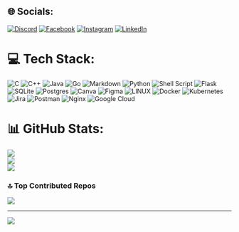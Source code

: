 
## 🌐 Socials:
[![Discord](https://img.shields.io/badge/Discord-%237289DA.svg?logo=discord&logoColor=white)](https://discordapp.com/users/gabilb#6295) [![Facebook](https://img.shields.io/badge/Facebook-%231877F2.svg?logo=Facebook&logoColor=white)](https://facebook.com/gabriela.limberea) [![Instagram](https://img.shields.io/badge/Instagram-%23E4405F.svg?logo=Instagram&logoColor=white)](https://instagram.com/gabriela_limberea) [![LinkedIn](https://img.shields.io/badge/LinkedIn-%230077B5.svg?logo=linkedin&logoColor=white)](https://linkedin.com/in/gabriela-limberea) 

# 💻 Tech Stack:
![C](https://img.shields.io/badge/c-%2300599C.svg?style=flat-square&logo=c&logoColor=white) ![C++](https://img.shields.io/badge/c++-%2300599C.svg?style=flat-square&logo=c%2B%2B&logoColor=white) ![Java](https://img.shields.io/badge/java-%23ED8B00.svg?style=flat-square&logo=java&logoColor=white) ![Go](https://img.shields.io/badge/go-%2300ADD8.svg?style=flat-square&logo=go&logoColor=white) ![Markdown](https://img.shields.io/badge/markdown-%23000000.svg?style=flat-square&logo=markdown&logoColor=white) ![Python](https://img.shields.io/badge/python-3670A0?style=flat-square&logo=python&logoColor=ffdd54) ![Shell Script](https://img.shields.io/badge/shell_script-%23121011.svg?style=flat-square&logo=gnu-bash&logoColor=white) ![Flask](https://img.shields.io/badge/flask-%23000.svg?style=flat-square&logo=flask&logoColor=white) ![SQLite](https://img.shields.io/badge/sqlite-%2307405e.svg?style=flat-square&logo=sqlite&logoColor=white) ![Postgres](https://img.shields.io/badge/postgres-%23316192.svg?style=flat-square&logo=postgresql&logoColor=white) ![Canva](https://img.shields.io/badge/Canva-%2300C4CC.svg?style=flat-square&logo=Canva&logoColor=white) 	![Figma](https://img.shields.io/badge/figma-%23F24E1E.svg?style=flat-square&logo=figma&logoColor=white) ![LINUX](https://img.shields.io/badge/Linux-FCC624?style=flat-square&logo=linux&logoColor=black) ![Docker](https://img.shields.io/badge/docker-%230db7ed.svg?style=flat-square&logo=docker&logoColor=white) ![Kubernetes](https://img.shields.io/badge/kubernetes-%23326ce5.svg?style=flat-square&logo=kubernetes&logoColor=white) ![Jira](https://img.shields.io/badge/jira-%230A0FFF.svg?style=flat-square&logo=jira&logoColor=white) ![Postman](https://img.shields.io/badge/Postman-FF6C37?style=flat-square&logo=postman&logoColor=white) ![Nginx](https://img.shields.io/badge/nginx-%23009639.svg?style=flat-square&logo=nginx&logoColor=white) ![Google Cloud](https://img.shields.io/badge/Google%20Cloud-%234285F4.svg?style=flat-square&logo=google-cloud&logoColor=white)
# 📊 GitHub Stats:
![](https://github-readme-stats.vercel.app/api?username=Gabi-Limberea&theme=dark&hide_border=false&include_all_commits=true&count_private=true)<br/>
![](https://github-readme-streak-stats.herokuapp.com/?user=Gabi-Limberea&theme=dark&hide_border=false)<br/>
![](https://github-readme-stats.vercel.app/api/top-langs/?username=Gabi-Limberea&theme=dark&hide_border=false&include_all_commits=true&count_private=true&layout=compact)

### 🔝 Top Contributed Repos
![](https://github-contributor-stats.vercel.app/api?username=Gabi-Limberea&limit=5&theme=dark&combine_all_yearly_contributions=true)

---
[![](https://visitcount.itsvg.in/api?id=Gabi-Limberea&icon=3&color=12)](https://visitcount.itsvg.in)

<!-- Proudly created with GPRM ( https://gprm.itsvg.in ) -->
